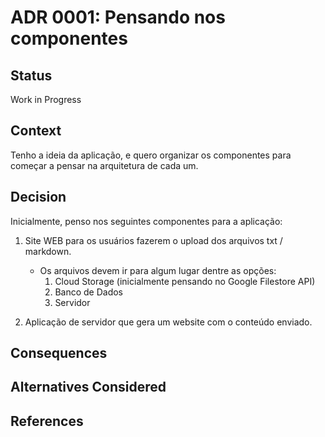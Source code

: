 # ADR 0001: Pensando nos componentes

## Status

Work in Progress

## Context

Tenho a ideia da aplicação, e quero organizar os componentes para começar a pensar na arquitetura de cada um.

## Decision

Inicialmente, penso nos seguintes componentes para a aplicação:

1. Site WEB para os usuários fazerem o upload dos arquivos txt / markdown.
    - Os arquivos devem ir para algum lugar dentre as opções:
        1. Cloud Storage (inicialmente pensando no Google Filestore API)
        2. Banco de Dados
        3. Servidor

2. Aplicação de servidor que gera um website com o conteúdo enviado.

## Consequences

## Alternatives Considered

## References

